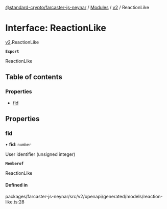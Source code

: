 [@standard-crypto/farcaster-js-neynar](../README.md) / [Modules](../modules.md) / [v2](../modules/v2.md) / ReactionLike

# Interface: ReactionLike

[v2](../modules/v2.md).ReactionLike

**`Export`**

ReactionLike

## Table of contents

### Properties

- [fid](v2.ReactionLike.md#fid)

## Properties

### fid

• **fid**: `number`

User identifier (unsigned integer)

**`Memberof`**

ReactionLike

#### Defined in

packages/farcaster-js-neynar/src/v2/openapi/generated/models/reaction-like.ts:28

